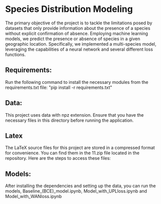 # Species Distribution Modeling 
The primary objective of the project is to tackle the limitations posed by
datasets that only provide information about the presence of a species without
explicit confirmation of absence. Employing machine learning models, we predict
the presence or absence of species in a given geographic location. Specifically,
we implemented a multi-species model, leveraging the capabilities of a neural
network and several different loss functions. 

## Requirements:
Run the following command to install the necessary modules from the requirements.txt file:
"pip install -r requirements.txt"

## Data:
This project uses data with npz extension. Ensure that you have the necessary files in this directory before running the application.

## Latex 
The LaTeX source files for this project are stored in a compressed format for convenience. You can find them in the 11.zip file located in the repository. Here are the steps to access these files:

## Models:
After installing the dependencies and setting up the data, you can run the models, Baseline_(BCE)_model.ipynb, Model_with_UPLloss.ipynb and Model_with_WANloss.ipynb



